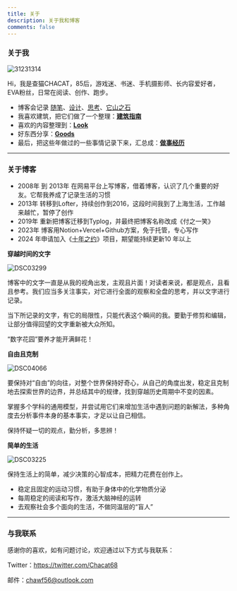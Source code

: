 ```yaml
---
title: 关于
description: 关于我和博客
comments: false
---
```


### 关于我

![31231314](https://blog-1259751088.cos.ap-shanghai.myqcloud.com/uPic/31231314.png)

Hi，我是查猫CHACAT，85后，游戏迷、书迷、手机摄影师、长内容爱好者，EVA粉丝，日常在阅读、创作、跑步。

- 博客会记录 [随笔](https://blog.chawfoo.com/categories/%E9%9A%8F%E7%AC%94)、[设计](https://blog.chawfoo.com/categories/%E8%AE%BE%E8%AE%A1)、[思考](https://blog.chawfoo.com/categories/%E6%80%9D%E8%80%83)、[它山之石](https://blog.chawfoo.com/categories/%E5%AE%83%E5%B1%B1%E4%B9%8B%E7%9F%B3)
- 我喜欢建筑，把它们做了一个整理：[**建筑指南**](https://www.chawfoo.com/art)
- 喜欢的内容整理到：[**Look**](https://www.chawfoo.com/look)
- 好东西分享：[**Goods**](https://www.chawfoo.com/happy)
- 最后，把这些年做过的一些事情记录下来，汇总成：[**做事经历**](https://www.chawfoo.com/workart)

---

### 关于博客

- 2008年 到 2013年 在网易平台上写博客，借着博客，认识了几个重要的好友。它帮我养成了记录生活的习惯
- 2013年 转移到Lofter，持续创作到2016，这段时间我到了上海生活，工作越来越忙，暂停了创作
- 2019年 重新把博客迁移到Typlog，并最终把博客名称改成《付之一笑》
- 2023年 博客用Notion+Vercel+Github方案，免于托管，专心写作
- 2024 年申请加入《[十年之约](https://foreverblog.cn/)》项目，期望能持续更新10 年以上


**穿越时间的文字**

![DSC03299](https://blog-1259751088.cos.ap-shanghai.myqcloud.com/uPic/DSC03299.jpg)

博客中的文字一直是从我的视角出发，主观且片面！对读者来说，都是观点，且看且参考。我们应当多关注事实，对它进行全面的观察和全盘的思考，并以文字进行记录。

当下所记录的文字，有它的局限性，只能代表这个瞬间的我。要勤于修剪和编辑，让部分值得回望的文字重新被大众所知。

“数字花园”要养才能开满鲜花！


**自由且克制**

![DSC04066](https://blog-1259751088.cos.ap-shanghai.myqcloud.com/uPic/DSC04066.jpg)

要保持对“自由”的向往，对整个世界保持好奇心，从自己的角度出发，稳定且克制地去探索世界的边界，并总结其中的规律，找到穿越历史周期中不变的因素。

掌握多个学科的通用模型，并尝试用它们来增加生活中遇到问题的新解法，多种角度去分析事件本身的基本事实，才足以让自己相信。

保持怀疑一切的观点，勤分析，多思辨！

**简单的生活**

![DSC03225](https://blog-1259751088.cos.ap-shanghai.myqcloud.com/uPic/DSC03225.jpg)

保持生活上的简单，减少决策的心智成本，把精力花费在创作上。

- 稳定且固定的运动习惯，有助于身体中的化学物质分泌
- 每周稳定的阅读和写作，激活大脑神经的运转
- 去观察社会多个面向的生活，不做同温层的“盲人”

---

### 与我联系

感谢你的喜欢，如有问题讨论，欢迎通过以下方式与我联系：

Twitter：https://twitter.com/Chacat68

邮件：chawf56@outlook.com